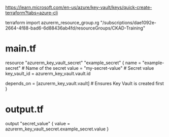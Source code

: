 https://learn.microsoft.com/en-us/azure/key-vault/keys/quick-create-terraform?tabs=azure-cli


terraform import azurerm_resource_group.rg "/subscriptions/dae1092e-2664-4f88-bad6-6d88436ab4fd/resourceGroups/CKAD-Training"



# main.tf
resource "azurerm_key_vault_secret" "example_secret" {
  name         = "example-secret"  # Name of the secret
  value        = "my-secret-value" # Secret value
  key_vault_id = azurerm_key_vault.vault.id

  depends_on = [azurerm_key_vault.vault]  # Ensures Key Vault is created first
}
# output.tf
output "secret_value" {
  value = azurerm_key_vault_secret.example_secret.value
}
